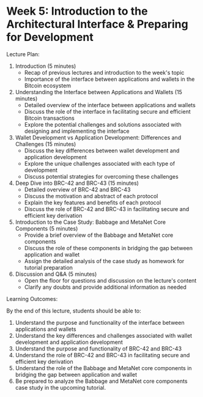# Week 5: Introduction to the Architectural Interface & Preparing for Development

Lecture Plan:

1. Introduction (5 minutes)
   * Recap of previous lectures and introduction to the week's topic
   * Importance of the interface between applications and wallets in the Bitcoin ecosystem
2. Understanding the Interface between Applications and Wallets (15 minutes)
   * Detailed overview of the interface between applications and wallets
   * Discuss the role of the interface in facilitating secure and efficient Bitcoin transactions
   * Explore the potential challenges and solutions associated with designing and implementing the interface
3. Wallet Development vs Application Development: Differences and Challenges (15 minutes)
   * Discuss the key differences between wallet development and application development
   * Explore the unique challenges associated with each type of development
   * Discuss potential strategies for overcoming these challenges
4. Deep Dive into BRC-42 and BRC-43 (15 minutes)
   * Detailed overview of BRC-42 and BRC-43
   * Discuss the motivation and abstract of each protocol
   * Explain the key features and benefits of each protocol
   * Discuss the role of BRC-42 and BRC-43 in facilitating secure and efficient key derivation
5. Introduction to the Case Study: Babbage and MetaNet Core Components (5 minutes)
   * Provide a brief overview of the Babbage and MetaNet core components
   * Discuss the role of these components in bridging the gap between application and wallet
   * Assign the detailed analysis of the case study as homework for tutorial preparation
6. Discussion and Q\&A (5 minutes)
   * Open the floor for questions and discussion on the lecture's content
   * Clarify any doubts and provide additional information as needed

Learning Outcomes:

By the end of this lecture, students should be able to:

1. Understand the purpose and functionality of the interface between applications and wallets
2. Understand the key differences and challenges associated with wallet development and application development
3. Understand the purpose and functionality of BRC-42 and BRC-43
4. Understand the role of BRC-42 and BRC-43 in facilitating secure and efficient key derivation
5. Understand the role of the Babbage and MetaNet core components in bridging the gap between application and wallet
6. Be prepared to analyze the Babbage and MetaNet core components case study in the upcoming tutorial.
